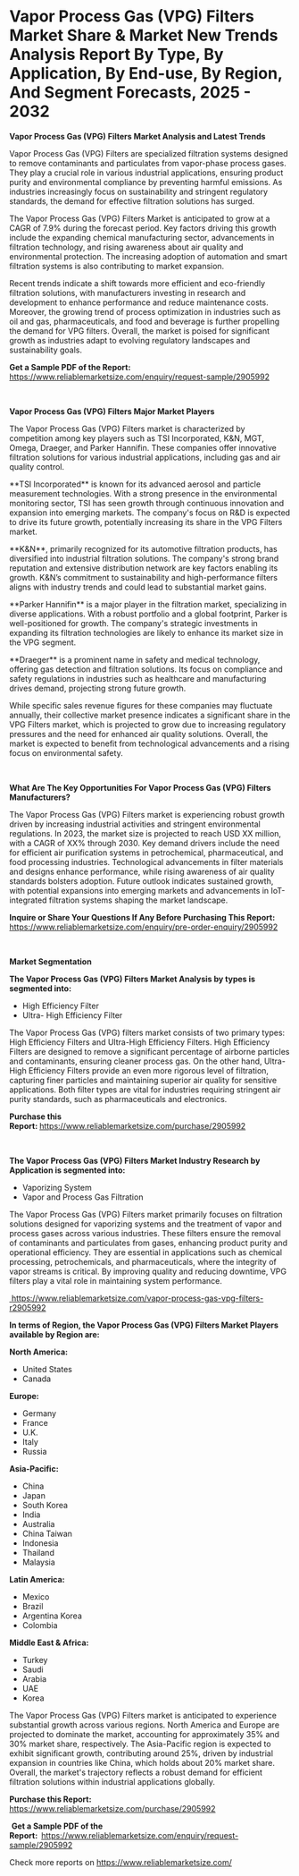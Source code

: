 <p><h1>Vapor Process Gas (VPG) Filters Market Share & Market New Trends Analysis Report By Type, By Application, By End-use, By Region, And Segment Forecasts, 2025 - 2032</h1></p><p><strong>Vapor Process Gas (VPG) Filters Market Analysis and Latest Trends</strong></p>
<p><p>Vapor Process Gas (VPG) Filters are specialized filtration systems designed to remove contaminants and particulates from vapor-phase process gases. They play a crucial role in various industrial applications, ensuring product purity and environmental compliance by preventing harmful emissions. As industries increasingly focus on sustainability and stringent regulatory standards, the demand for effective filtration solutions has surged.</p><p>The Vapor Process Gas (VPG) Filters Market is anticipated to grow at a CAGR of 7.9% during the forecast period. Key factors driving this growth include the expanding chemical manufacturing sector, advancements in filtration technology, and rising awareness about air quality and environmental protection. The increasing adoption of automation and smart filtration systems is also contributing to market expansion.</p><p>Recent trends indicate a shift towards more efficient and eco-friendly filtration solutions, with manufacturers investing in research and development to enhance performance and reduce maintenance costs. Moreover, the growing trend of process optimization in industries such as oil and gas, pharmaceuticals, and food and beverage is further propelling the demand for VPG filters. Overall, the market is poised for significant growth as industries adapt to evolving regulatory landscapes and sustainability goals.</p></p>
<p><strong>Get a Sample PDF of the Report:&nbsp;</strong> <a href="https://www.reliablemarketsize.com/enquiry/request-sample/2905992?utm_campaign=3131&utm_medium=2&utm_source=Github&utm_content=ia&utm_term=12032025&utm_id=vapor-process-gas-vpg-filters">https://www.reliablemarketsize.com/enquiry/request-sample/2905992</a></p>
<p>&nbsp;</p>
<p><strong>Vapor Process Gas (VPG) Filters Major Market Players</strong></p>
<p><p>The Vapor Process Gas (VPG) Filters market is characterized by competition among key players such as TSI Incorporated, K&N, MGT, Omega, Draeger, and Parker Hannifin. These companies offer innovative filtration solutions for various industrial applications, including gas and air quality control.</p><p>**TSI Incorporated** is known for its advanced aerosol and particle measurement technologies. With a strong presence in the environmental monitoring sector, TSI has seen growth through continuous innovation and expansion into emerging markets. The company's focus on R&D is expected to drive its future growth, potentially increasing its share in the VPG Filters market.</p><p>**K&N**, primarily recognized for its automotive filtration products, has diversified into industrial filtration solutions. The company's strong brand reputation and extensive distribution network are key factors enabling its growth. K&N’s commitment to sustainability and high-performance filters aligns with industry trends and could lead to substantial market gains.</p><p>**Parker Hannifin** is a major player in the filtration market, specializing in diverse applications. With a robust portfolio and a global footprint, Parker is well-positioned for growth. The company's strategic investments in expanding its filtration technologies are likely to enhance its market size in the VPG segment.</p><p>**Draeger** is a prominent name in safety and medical technology, offering gas detection and filtration solutions. Its focus on compliance and safety regulations in industries such as healthcare and manufacturing drives demand, projecting strong future growth.</p><p>While specific sales revenue figures for these companies may fluctuate annually, their collective market presence indicates a significant share in the VPG Filters market, which is projected to grow due to increasing regulatory pressures and the need for enhanced air quality solutions. Overall, the market is expected to benefit from technological advancements and a rising focus on environmental safety.</p></p>
<p>&nbsp;</p>
<p><strong>What Are The Key Opportunities For Vapor Process Gas (VPG) Filters Manufacturers?</strong></p>
<p><p>The Vapor Process Gas (VPG) Filters market is experiencing robust growth driven by increasing industrial activities and stringent environmental regulations. In 2023, the market size is projected to reach USD XX million, with a CAGR of XX% through 2030. Key demand drivers include the need for efficient air purification systems in petrochemical, pharmaceutical, and food processing industries. Technological advancements in filter materials and designs enhance performance, while rising awareness of air quality standards bolsters adoption. Future outlook indicates sustained growth, with potential expansions into emerging markets and advancements in IoT-integrated filtration systems shaping the market landscape.</p></p>
<p><strong>Inquire or Share Your Questions If Any Before Purchasing This Report:</strong> <a href="https://www.reliablemarketsize.com/enquiry/pre-order-enquiry/2905992?utm_campaign=3131&utm_medium=2&utm_source=Github&utm_content=ia&utm_term=12032025&utm_id=vapor-process-gas-vpg-filters">https://www.reliablemarketsize.com/enquiry/pre-order-enquiry/2905992</a></p>
<p>&nbsp;</p>
<p><strong>Market Segmentation</strong></p>
<p><strong>The Vapor Process Gas (VPG) Filters Market Analysis by types is segmented into:</strong></p>
<p><ul><li>High Efficiency Filter</li><li>Ultra- High Efficiency Filter</li></ul></p>
<p><p>The Vapor Process Gas (VPG) filters market consists of two primary types: High Efficiency Filters and Ultra-High Efficiency Filters. High Efficiency Filters are designed to remove a significant percentage of airborne particles and contaminants, ensuring cleaner process gas. On the other hand, Ultra-High Efficiency Filters provide an even more rigorous level of filtration, capturing finer particles and maintaining superior air quality for sensitive applications. Both filter types are vital for industries requiring stringent air purity standards, such as pharmaceuticals and electronics.</p></p>
<p><strong>Purchase this Report:&nbsp;</strong><a href="https://www.reliablemarketsize.com/purchase/2905992?utm_campaign=3131&utm_medium=2&utm_source=Github&utm_content=ia&utm_term=12032025&utm_id=vapor-process-gas-vpg-filters">https://www.reliablemarketsize.com/purchase/2905992</a></p>
<p>&nbsp;</p>
<p><strong>The Vapor Process Gas (VPG) Filters Market Industry Research by Application is segmented into:</strong></p>
<p><ul><li>Vaporizing System</li><li>Vapor and Process Gas Filtration</li></ul></p>
<p><p>The Vapor Process Gas (VPG) Filters market primarily focuses on filtration solutions designed for vaporizing systems and the treatment of vapor and process gases across various industries. These filters ensure the removal of contaminants and particulates from gases, enhancing product purity and operational efficiency. They are essential in applications such as chemical processing, petrochemicals, and pharmaceuticals, where the integrity of vapor streams is critical. By improving quality and reducing downtime, VPG filters play a vital role in maintaining system performance.</p></p>
<p><a href="https://www.reliablemarketsize.com/vapor-process-gas-vpg-filters-r2905992?utm_campaign=3131&utm_medium=2&utm_source=Github&utm_content=ia&utm_term=12032025&utm_id=vapor-process-gas-vpg-filters">&nbsp;https://www.reliablemarketsize.com/vapor-process-gas-vpg-filters-r2905992</a></p>
<p><strong>In terms of Region, the Vapor Process Gas (VPG) Filters Market Players available by Region are:</strong></p>
<p>
    <p> <strong> North America: </strong>
        <ul>
            <li>United States</li>
            <li>Canada</li>
        </ul>
        </p> 
    <p> <strong> Europe: </strong>
        <ul>
            <li>Germany</li>
            <li>France</li>
            <li>U.K.</li>
            <li>Italy</li>
            <li>Russia</li>
        </ul>
        </p> 
    <p> <strong> Asia-Pacific: </strong>
        <ul>
            <li>China</li>
            <li>Japan</li>
            <li>South Korea</li>
            <li>India</li>
            <li>Australia</li>
            <li>China Taiwan</li>
            <li>Indonesia</li>
            <li>Thailand</li>
            <li>Malaysia</li>
        </ul>
        </p> 
    <p> <strong> Latin America: </strong>
        <ul>
            <li>Mexico</li>
            <li>Brazil</li>
            <li>Argentina Korea</li>
            <li>Colombia</li>
        </ul>
        </p> 
    <p> <strong> Middle East & Africa: </strong>
        <ul>
            <li>Turkey</li>
            <li>Saudi</li>
            <li>Arabia</li>
            <li>UAE</li>
            <li>Korea</li>
        </ul>
    </p>
    </p>
<p><p>The Vapor Process Gas (VPG) Filters market is anticipated to experience substantial growth across various regions. North America and Europe are projected to dominate the market, accounting for approximately 35% and 30% market share, respectively. The Asia-Pacific region is expected to exhibit significant growth, contributing around 25%, driven by industrial expansion in countries like China, which holds about 20% market share. Overall, the market's trajectory reflects a robust demand for efficient filtration solutions within industrial applications globally.</p></p>
<p><strong>Purchase this Report: </strong><a href="https://www.reliablemarketsize.com/purchase/2905992?utm_campaign=3131&utm_medium=2&utm_source=Github&utm_content=ia&utm_term=12032025&utm_id=vapor-process-gas-vpg-filters">https://www.reliablemarketsize.com/purchase/2905992</a></p>
<p>&nbsp;<strong>Get a Sample PDF of the Report:&nbsp;&nbsp;</strong><a href="https://www.reliablemarketsize.com/enquiry/request-sample/2905992?utm_campaign=3131&utm_medium=2&utm_source=Github&utm_content=ia&utm_term=12032025&utm_id=vapor-process-gas-vpg-filters">https://www.reliablemarketsize.com/enquiry/request-sample/2905992</a></p>
<p><strong></strong></p>
<p>Check more reports on <a href="https://www.reliablemarketsize.com/?utm_campaign=3131&utm_medium=2&utm_source=Github&utm_content=ia&utm_term=12032025&utm_id=vapor-process-gas-vpg-filters">https://www.reliablemarketsize.com/</a></p>